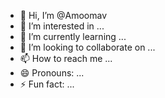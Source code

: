 - 👋 Hi, I’m @Amoomav
- 👀 I’m interested in ...
- 🌱 I’m currently learning ...
- 💞️ I’m looking to collaborate on ...
- 📫 How to reach me ...
- 😄 Pronouns: ...
- ⚡ Fun fact: ...

<!---
Amoomav/Amoomav is a ✨ special ✨ repository because its `README.md` (this file) appears on your GitHub profile.
You can click the Preview link to take a look at your changes.
--->
